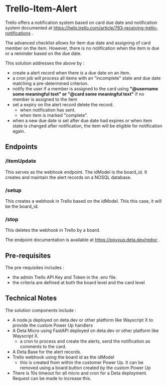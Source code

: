 # Trello-Item-Alert

Trello offers a notification system based on card due date and notification system documented at https://help.trello.com/article/793-receiving-trello-notifications .

The advanced checklist allows for item due date and assigning of card member on the item. However, there is no notification when the item is due or a reminder based on the due date.

This solution addresses the above by :

- create a alert record when there is a due date on an item.
- a cron job will process all items with an "incomplete" state and due date matching a pre-determined criterion.
- notify the user if a member is assigned to the card using **"@username some meaningful text" or "@card some meaningful text"** if no member is assigned to the item
- set a expiry on the alert record delete the record.
  - when notification has sent.
  - when item is marked "complete".
- when a new due date is set after due date had expires or when item state is changed after notification, the item will be eligible for notification again.

## Endpoints

### /itemUpdate

This serves as the webhook endpoint. The idModel is the board_id. It creates and maintain the alert records on a NOSQL database.

### /setup

This creates a webhook in Trello based on the idModel. This this case, it will be the board_id.

### /stop

This deletes the webhook in Trello by a board.

The endpoint documentation is available at https://ppvxuq.deta.dev/redoc .

## Pre-requisites

The pre-requisites includes :
- the admin Trello API Key and Token in the .env file.
- the criteria are defined at both the board level and the card level

## Technical Notes

The solution components include :

- A node.js deployed on deta.dev or other platform like Wayscript X to provide the custom Power Up handlers 
- A Deta Micro using FastAPI deployed on deta.dev or other platform like Wayscript X.
  - a cron to process and create the alerts, send the notification as comments to the card.
- A Deta Base for the alert records.
- Trello webhook using the board id as the idModel
  - this is created from within the customer Power Up. It can be removed using a board button created by the custom Power Up
- There is 10s timeout for all micro and cron for a Deta deployment. Request can be made to increase this.

